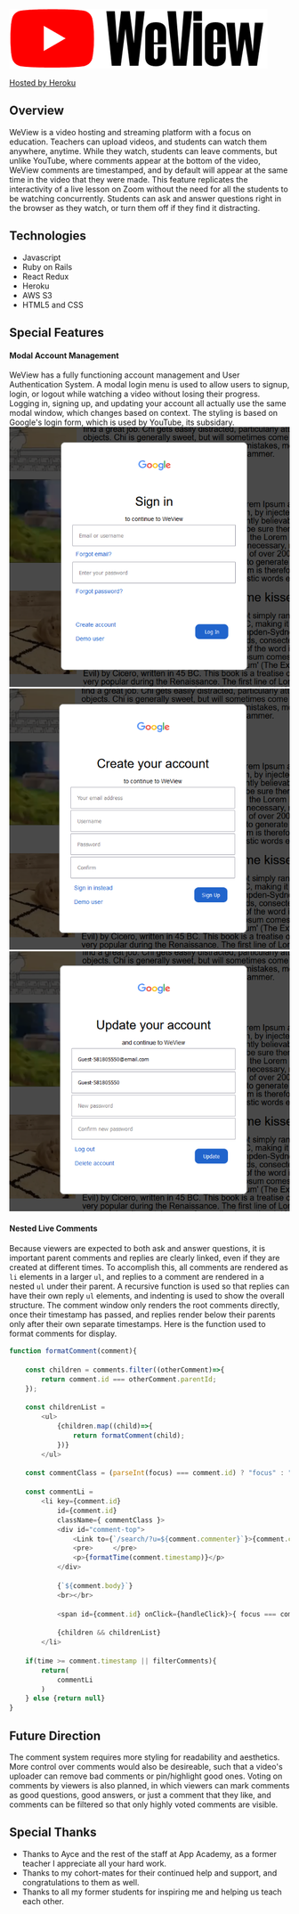![alt text](https://github.com/cb299792458/weview/blob/main/frontend/src/logo.png "WeView")

[Hosted by Heroku](https://we-view-aa.herokuapp.com)

## Overview
WeView is a video hosting and streaming platform with a focus on education. Teachers can upload videos, and students can watch them anywhere, anytime. While they watch, students can leave comments, but unlike YouTube, where comments appear at the bottom of the video, WeView comments are timestamped, and by default will appear at the same time in the video that they were made. This feature replicates the interactivity of a live lesson on Zoom without the need for all the students to be watching concurrently. Students can ask and answer questions right in the browser as they watch, or turn them off if they find it distracting. 

## Technologies
- Javascript
- Ruby on Rails
- React Redux
- Heroku
- AWS S3
- HTML5 and CSS

## Special Features

#### Modal Account Management
WeView has a fully functioning account management and User Authentication System. A modal login menu is used to allow users to signup, login, or logout while watching a video without losing their progress. Logging in, signing up, and updating your account all actually use the same modal window, which changes based on context. The styling is based on Google's login form, which is used by YouTube, its subsidary.
![alt text](https://github.com/cb299792458/weview/blob/main/screenshots/signin.png "WeView")
![alt text](https://github.com/cb299792458/weview/blob/main/screenshots/signup.png "WeView")
![alt text](https://github.com/cb299792458/weview/blob/main/screenshots/update.png "WeView")

#### Nested Live Comments
Because viewers are expected to both ask and answer questions, it is important parent comments and replies are clearly linked, even if they are created at different times. To accomplish this, all comments are rendered as `li` elements in a larger `ul`, and replies to a comment are rendered in a nested `ul` under their parent. A recursive function is used so that replies can have their own reply `ul` elements, and indenting is used to show the overall structure. The comment window only renders the root comments directly, once their timestamp has passed, and replies render below their parents only after their own separate timestamps. Here is the function used to format comments for display.

```javascript
function formatComment(comment){

    const children = comments.filter((otherComment)=>{
        return comment.id === otherComment.parentId;
    });

    const childrenList = 
        <ul>
            {children.map((child)=>{
                return formatComment(child);
            })}
        </ul>

    const commentClass = (parseInt(focus) === comment.id) ? "focus" : "comment";

    const commentLi =
        <li key={comment.id} 
            id={comment.id} 
            className={ commentClass }> 
            <div id="comment-top">
                <Link to={`/search/?u=${comment.commenter}`}>{comment.commenter}</Link>
                <pre>     </pre>
                <p>{formatTime(comment.timestamp)}</p>
            </div>

            {`${comment.body}`}
            <br></br>

            <span id={comment.id} onClick={handleClick}>{ focus === comment.id ? '*Replying...*' : 'Reply' }</span>

            {children && childrenList}
        </li>

    if(time >= comment.timestamp || filterComments){
        return(
            commentLi
        )
    } else {return null}
}
```

## Future Direction
The comment system requires more styling for readability and aesthetics. More control over comments would also be desireable, such that a video's uploader can remove bad comments or pin/highlight good ones. Voting on comments by viewers is also planned, in which viewers can mark comments as good questions, good answers, or just a comment that they like, and comments can be filtered so that only highly voted comments are visible. 

## Special Thanks
- Thanks to Ayce and the rest of the staff at App Academy, as a former teacher I appreciate all your hard work.
- Thanks to my cohort-mates for their continued help and support, and congratulations to them as well.
- Thanks to all my former students for inspiring me and helping us teach each other. 
